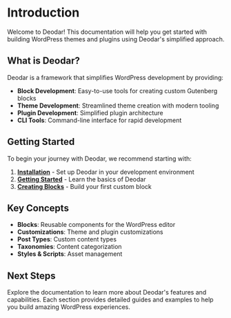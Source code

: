 # Introduction

Welcome to Deodar! This documentation will help you get started with building WordPress themes and plugins using Deodar's simplified approach.

## What is Deodar?

Deodar is a framework that simplifies WordPress development by providing:

- **Block Development**: Easy-to-use tools for creating custom Gutenberg blocks
- **Theme Development**: Streamlined theme creation with modern tooling
- **Plugin Development**: Simplified plugin architecture
- **CLI Tools**: Command-line interface for rapid development

## Getting Started

To begin your journey with Deodar, we recommend starting with:

1. **[Installation](installation.md)** - Set up Deodar in your development environment
2. **[Getting Started](getting-started.md)** - Learn the basics of Deodar
3. **[Creating Blocks](creating-blocks.md)** - Build your first custom block

## Key Concepts

- **Blocks**: Reusable components for the WordPress editor
- **Customizations**: Theme and plugin customizations
- **Post Types**: Custom content types
- **Taxonomies**: Content categorization
- **Styles & Scripts**: Asset management

## Next Steps

Explore the documentation to learn more about Deodar's features and capabilities. Each section provides detailed guides and examples to help you build amazing WordPress experiences.
